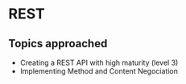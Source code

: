 # REST

## Topics approached
- Creating a REST API with high maturity (level 3)
- Implementing Method and Content Negociation
